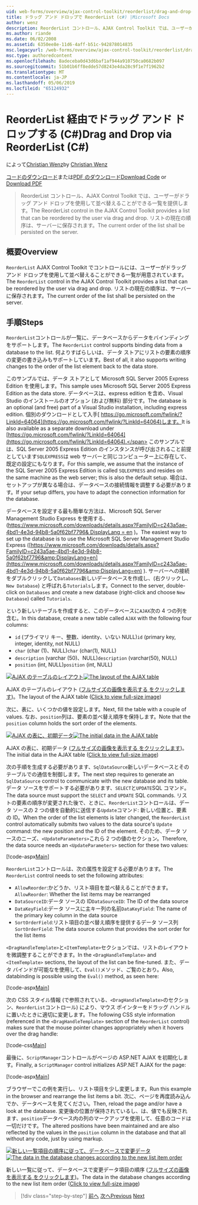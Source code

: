 ```yaml
---
uid: web-forms/overview/ajax-control-toolkit/reorderlist/drag-and-drop-via-reorderlist-cs
title: ドラッグ アンド ドロップで ReorderList (c#) |Microsoft Docs
author: wenz
description: ReorderList コントロール、AJAX Control Toolkit では、ユーザーがドラッグ アンド ドロップを使用して並べ替えることができる一覧を提供します。 現在の注文リストのものとしています.
ms.author: riande
ms.date: 06/02/2008
ms.assetid: 6350ee8e-11d6-4aff-b51c-942878014835
msc.legacyurl: /web-forms/overview/ajax-control-toolkit/reorderlist/drag-and-drop-via-reorderlist-cs
msc.type: authoredcontent
ms.openlocfilehash: 8adeceba0d43d6baf1af944a910750ca0682b097
ms.sourcegitcommit: 51b01b6ff8edde57d8243e4da28c9f1e7f1962b2
ms.translationtype: MT
ms.contentlocale: ja-JP
ms.lasthandoff: 05/06/2019
ms.locfileid: "65124932"
---
```

# <a name="drag-and-drop-via-reorderlist-c"></a><span data-ttu-id="4895f-104">ReorderList 経由でドラッグ アンド ドロップする (C#)</span><span class="sxs-lookup"><span data-stu-id="4895f-104">Drag and Drop via ReorderList (C#)</span></span>

<span data-ttu-id="4895f-105">によって[Christian Wenz](https://github.com/wenz)</span><span class="sxs-lookup"><span data-stu-id="4895f-105">by [Christian Wenz](https://github.com/wenz)</span></span>

<span data-ttu-id="4895f-106">[コードのダウンロード](http://download.microsoft.com/download/9/3/f/93f8daea-bebd-4821-833b-95205389c7d0/ReorderList5.cs.zip)または[PDF のダウンロード](http://download.microsoft.com/download/2/d/c/2dc10e34-6983-41d4-9c08-f78f5387d32b/reorderlist5CS.pdf)</span><span class="sxs-lookup"><span data-stu-id="4895f-106">[Download Code](http://download.microsoft.com/download/9/3/f/93f8daea-bebd-4821-833b-95205389c7d0/ReorderList5.cs.zip) or [Download PDF](http://download.microsoft.com/download/2/d/c/2dc10e34-6983-41d4-9c08-f78f5387d32b/reorderlist5CS.pdf)</span></span>

> <span data-ttu-id="4895f-107">ReorderList コントロール、AJAX Control Toolkit では、ユーザーがドラッグ アンド ドロップを使用して並べ替えることができる一覧を提供します。</span><span class="sxs-lookup"><span data-stu-id="4895f-107">The ReorderList control in the AJAX Control Toolkit provides a list that can be reordered by the user via drag and drop.</span></span> <span data-ttu-id="4895f-108">リストの現在の順序は、サーバーに保存されます。</span><span class="sxs-lookup"><span data-stu-id="4895f-108">The current order of the list shall be persisted on the server.</span></span>

## <a name="overview"></a><span data-ttu-id="4895f-109">概要</span><span class="sxs-lookup"><span data-stu-id="4895f-109">Overview</span></span>

<span data-ttu-id="4895f-110">`ReorderList` AJAX Control Toolkit でコントロールには、ユーザーがドラッグ アンド ドロップを使用して並べ替えることができる一覧が用意されています。</span><span class="sxs-lookup"><span data-stu-id="4895f-110">The `ReorderList` control in the AJAX Control Toolkit provides a list that can be reordered by the user via drag and drop.</span></span> <span data-ttu-id="4895f-111">リストの現在の順序は、サーバーに保存されます。</span><span class="sxs-lookup"><span data-stu-id="4895f-111">The current order of the list shall be persisted on the server.</span></span>

## <a name="steps"></a><span data-ttu-id="4895f-112">手順</span><span class="sxs-lookup"><span data-stu-id="4895f-112">Steps</span></span>

<span data-ttu-id="4895f-113">`ReorderList`コントロールが一覧に、データベースからデータをバインディングをサポートします。</span><span class="sxs-lookup"><span data-stu-id="4895f-113">The `ReorderList` control supports binding data from a database to the list.</span></span> <span data-ttu-id="4895f-114">何よりすばらしいは、データ ストアにリストの要素の順序の変更の書き込みもサポートしています。</span><span class="sxs-lookup"><span data-stu-id="4895f-114">Best of all, it also supports writing changes to the order of the list element back to the data store.</span></span>

<span data-ttu-id="4895f-115">このサンプルでは、データ ストアとして Microsoft SQL Server 2005 Express Edition を使用します。</span><span class="sxs-lookup"><span data-stu-id="4895f-115">This sample uses Microsoft SQL Server 2005 Express Edition as the data store.</span></span> <span data-ttu-id="4895f-116">データベースは、express edition を含め、Visual Studio のインストールのオプション (および無料) 部分です。</span><span class="sxs-lookup"><span data-stu-id="4895f-116">The database is an optional (and free) part of a Visual Studio installation, including express edition.</span></span> <span data-ttu-id="4895f-117">個別のダウンロードとして入手[ https://go.microsoft.com/fwlink/?LinkId=64064](https://go.microsoft.com/fwlink/?LinkId=64064)します。</span><span class="sxs-lookup"><span data-stu-id="4895f-117">It is also available as a separate download under [https://go.microsoft.com/fwlink/?LinkId=64064](https://go.microsoft.com/fwlink/?LinkId=64064).</span></span> <span data-ttu-id="4895f-118">このサンプルでは、SQL Server 2005 Express Edition のインスタンスが呼び出されること前提としています`SQLEXPRESS`は web サーバーと同じコンピューター上に存在して、既定の設定にもなります。</span><span class="sxs-lookup"><span data-stu-id="4895f-118">For this sample, we assume that the instance of the SQL Server 2005 Express Edition is called `SQLEXPRESS` and resides on the same machine as the web server; this is also the default setup.</span></span> <span data-ttu-id="4895f-119">場合は、セットアップが異なる場合は、データベースの接続情報を調整する必要があります。</span><span class="sxs-lookup"><span data-stu-id="4895f-119">If your setup differs, you have to adapt the connection information for the database.</span></span>

<span data-ttu-id="4895f-120">データベースを設定する最も簡単な方法は、Microsoft SQL Server Management Studio Express を使用する、([https://www.microsoft.com/downloads/details.aspx?FamilyID=c243a5ae-4bd1-4e3d-94b8-5a0f62bf7796&amp; DisplayLang = en](https://www.microsoft.com/downloads/details.aspx?FamilyID=c243a5ae-4bd1-4e3d-94b8-5a0f62bf7796&amp;DisplayLang=en) )。</span><span class="sxs-lookup"><span data-stu-id="4895f-120">The easiest way to set up the database is to use the Microsoft SQL Server Management Studio Express ([https://www.microsoft.com/downloads/details.aspx?FamilyID=c243a5ae-4bd1-4e3d-94b8-5a0f62bf7796&amp;DisplayLang=en](https://www.microsoft.com/downloads/details.aspx?FamilyID=c243a5ae-4bd1-4e3d-94b8-5a0f62bf7796&amp;DisplayLang=en) ).</span></span> <span data-ttu-id="4895f-121">サーバーへの接続をダブルクリックして`Databases`新しいデータベースを作成し、(右クリックし、 `New Database`) と呼ばれる`Tutorials`します。</span><span class="sxs-lookup"><span data-stu-id="4895f-121">Connect to the server, double-click on `Databases` and create a new database (right-click and choose `New Database`) called `Tutorials`.</span></span>

<span data-ttu-id="4895f-122">という新しいテーブルを作成すると、このデータベースに`AJAX`次の 4 つの列を含む。</span><span class="sxs-lookup"><span data-stu-id="4895f-122">In this database, create a new table called `AJAX` with the following four columns:</span></span>

- <span data-ttu-id="4895f-123">`id` (プライマリ キー、整数、identity、いない NULL)</span><span class="sxs-lookup"><span data-stu-id="4895f-123">`id` (primary key, integer, identity, not NULL)</span></span>
- <span data-ttu-id="4895f-124">`char` (char (1)、NULL)</span><span class="sxs-lookup"><span data-stu-id="4895f-124">`char` (char(1), NULL)</span></span>
- <span data-ttu-id="4895f-125">`description` (varchar (50)、NULL)</span><span class="sxs-lookup"><span data-stu-id="4895f-125">`description` (varchar(50), NULL)</span></span>
- <span data-ttu-id="4895f-126">`position` (int, NULL)</span><span class="sxs-lookup"><span data-stu-id="4895f-126">`position` (int, NULL)</span></span>

<span data-ttu-id="4895f-127">[![AJAX のテーブルのレイアウト](drag-and-drop-via-reorderlist-cs/_static/image2.png)](drag-and-drop-via-reorderlist-cs/_static/image1.png)</span><span class="sxs-lookup"><span data-stu-id="4895f-127">[![The layout of the AJAX table](drag-and-drop-via-reorderlist-cs/_static/image2.png)](drag-and-drop-via-reorderlist-cs/_static/image1.png)</span></span>

<span data-ttu-id="4895f-128">AJAX のテーブルのレイアウト ([フルサイズの画像を表示する をクリックします](drag-and-drop-via-reorderlist-cs/_static/image3.png))。</span><span class="sxs-lookup"><span data-stu-id="4895f-128">The layout of the AJAX table ([Click to view full-size image](drag-and-drop-via-reorderlist-cs/_static/image3.png))</span></span>

<span data-ttu-id="4895f-129">次に、表に、いくつかの値を設定します。</span><span class="sxs-lookup"><span data-stu-id="4895f-129">Next, fill the table with a couple of values.</span></span> <span data-ttu-id="4895f-130">なお、`position`列は、要素の並べ替え順序を保持します。</span><span class="sxs-lookup"><span data-stu-id="4895f-130">Note that the `position` column holds the sort order of the elements.</span></span>

<span data-ttu-id="4895f-131">[![AJAX の表に、初期データ](drag-and-drop-via-reorderlist-cs/_static/image5.png)](drag-and-drop-via-reorderlist-cs/_static/image4.png)</span><span class="sxs-lookup"><span data-stu-id="4895f-131">[![The initial data in the AJAX table](drag-and-drop-via-reorderlist-cs/_static/image5.png)](drag-and-drop-via-reorderlist-cs/_static/image4.png)</span></span>

<span data-ttu-id="4895f-132">AJAX の表に、初期データ ([フルサイズの画像を表示する をクリックします](drag-and-drop-via-reorderlist-cs/_static/image6.png))。</span><span class="sxs-lookup"><span data-stu-id="4895f-132">The initial data in the AJAX table ([Click to view full-size image](drag-and-drop-via-reorderlist-cs/_static/image6.png))</span></span>

<span data-ttu-id="4895f-133">次の手順を生成する必要があります、`SqlDataSource`新しいデータベースとそのテーブルでの通信を制御します。</span><span class="sxs-lookup"><span data-stu-id="4895f-133">The next step requires to generate an `SqlDataSource` control to communicate with the new database and its table.</span></span> <span data-ttu-id="4895f-134">データ ソースをサポートする必要があります、`SELECT`と`UPDATE`SQL コマンド。</span><span class="sxs-lookup"><span data-stu-id="4895f-134">The data source must support the `SELECT` and `UPDATE` SQL commands.</span></span> <span data-ttu-id="4895f-135">リストの要素の順序が変更された後で、ときに、`ReorderList`コントロールは、データ ソースの 2 つの値を自動的に送信する`Update`コマンド: 新しい位置と、要素の ID。</span><span class="sxs-lookup"><span data-stu-id="4895f-135">When the order of the list elements is later changed, the `ReorderList` control automatically submits two values to the data source's `Update` command: the new position and the ID of the element.</span></span> <span data-ttu-id="4895f-136">そのため、データ ソースのニーズ、`<UpdateParameters>`これら 2 つの値のセクション。</span><span class="sxs-lookup"><span data-stu-id="4895f-136">Therefore, the data source needs an `<UpdateParameters>` section for these two values:</span></span>

[!code-aspx[Main](drag-and-drop-via-reorderlist-cs/samples/sample1.aspx)]

<span data-ttu-id="4895f-137">`ReorderList`コントロールは、次の属性を設定する必要があります。</span><span class="sxs-lookup"><span data-stu-id="4895f-137">The `ReorderList` control needs to set the following attributes:</span></span>

- <span data-ttu-id="4895f-138">`AllowReorder`:かどうか、リスト項目を並べ替えることができます。</span><span class="sxs-lookup"><span data-stu-id="4895f-138">`AllowReorder`: Whether the list items may be rearranged</span></span>
- <span data-ttu-id="4895f-139">`DataSourceID`:データ ソースの ID</span><span class="sxs-lookup"><span data-stu-id="4895f-139">`DataSourceID`: The ID of the data source</span></span>
- <span data-ttu-id="4895f-140">`DataKeyField`:データ ソースに主キー列の名前</span><span class="sxs-lookup"><span data-stu-id="4895f-140">`DataKeyField`: The name of the primary key column in the data source</span></span>
- <span data-ttu-id="4895f-141">`SortOrderField`:リスト項目の並べ替え順序を提供するデータ ソース列</span><span class="sxs-lookup"><span data-stu-id="4895f-141">`SortOrderField`: The data source column that provides the sort order for the list items</span></span>

<span data-ttu-id="4895f-142">`<DragHandleTemplate>`と`<ItemTemplate>`セクションでは、リストのレイアウトを微調整することができます。</span><span class="sxs-lookup"><span data-stu-id="4895f-142">In the `<DragHandleTemplate>` and `<ItemTemplate>` sections, the layout of the list can be fine-tuned.</span></span> <span data-ttu-id="4895f-143">また、データ バインドが可能なを使用して、`Eval()`メソッド、ご覧のとおり。</span><span class="sxs-lookup"><span data-stu-id="4895f-143">Also, databinding is possible using the `Eval()` method, as seen here:</span></span>

[!code-aspx[Main](drag-and-drop-via-reorderlist-cs/samples/sample2.aspx)]

<span data-ttu-id="4895f-144">次の CSS スタイル情報 (で参照されている、`<DragHandleTemplate>`のセクション、`ReorderList`コントロール) により、マウス ポインターをドラッグ ハンドルに置いたときに適切に変更します。</span><span class="sxs-lookup"><span data-stu-id="4895f-144">The following CSS style information (referenced in the `<DragHandleTemplate>` section of the `ReorderList` control) makes sure that the mouse pointer changes appropriately when it hovers over the drag handle:</span></span>

[!code-css[Main](drag-and-drop-via-reorderlist-cs/samples/sample3.css)]

<span data-ttu-id="4895f-145">最後に、`ScriptManager`コントロールがページの ASP.NET AJAX を初期化します。</span><span class="sxs-lookup"><span data-stu-id="4895f-145">Finally, a `ScriptManager` control initializes ASP.NET AJAX for the page:</span></span>

[!code-aspx[Main](drag-and-drop-via-reorderlist-cs/samples/sample4.aspx)]

<span data-ttu-id="4895f-146">ブラウザーでこの例を実行し、リスト項目を少し変更します。</span><span class="sxs-lookup"><span data-stu-id="4895f-146">Run this example in the browser and rearrange the list items a bit.</span></span> <span data-ttu-id="4895f-147">次に、ページを再度読み込んでか、データベースを見てください。</span><span class="sxs-lookup"><span data-stu-id="4895f-147">Then, reload the page and/or have a look at the database.</span></span> <span data-ttu-id="4895f-148">変更後の位置が保持されているし、は、値でも反映されます、`position`データベース内の列のマークアップを使用して、任意のコードは一切だけです。</span><span class="sxs-lookup"><span data-stu-id="4895f-148">The altered positions have been maintained and are also reflected by the values in the `position` column in the database and that all without any code, just by using markup.</span></span>

<span data-ttu-id="4895f-149">[![新しい一覧項目の順序に従って、データベースで変更データ](drag-and-drop-via-reorderlist-cs/_static/image8.png)](drag-and-drop-via-reorderlist-cs/_static/image7.png)</span><span class="sxs-lookup"><span data-stu-id="4895f-149">[![The data in the database changes according to the new list item order](drag-and-drop-via-reorderlist-cs/_static/image8.png)](drag-and-drop-via-reorderlist-cs/_static/image7.png)</span></span>

<span data-ttu-id="4895f-150">新しい一覧に従って、データベースで変更データ項目の順序 ([フルサイズの画像を表示する をクリックします](drag-and-drop-via-reorderlist-cs/_static/image9.png))。</span><span class="sxs-lookup"><span data-stu-id="4895f-150">The data in the database changes according to the new list item order ([Click to view full-size image](drag-and-drop-via-reorderlist-cs/_static/image9.png))</span></span>

> [!div class="step-by-step"]
> <span data-ttu-id="4895f-151">[前へ](using-postbacks-with-reorderlist-cs.md)
> [次へ](using-postbacks-with-reorderlist-vb.md)</span><span class="sxs-lookup"><span data-stu-id="4895f-151">[Previous](using-postbacks-with-reorderlist-cs.md)
[Next](using-postbacks-with-reorderlist-vb.md)</span></span>

